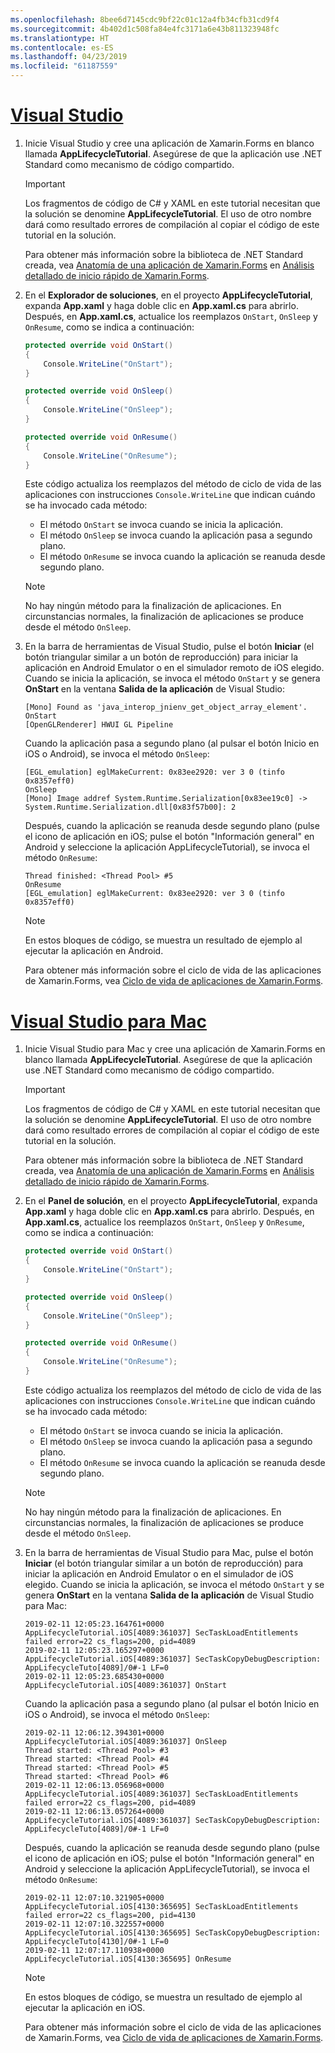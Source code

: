 ```yaml
---
ms.openlocfilehash: 8bee6d7145cdc9bf22c01c12a4fb34cfb31cd9f4
ms.sourcegitcommit: 4b402d1c508fa84e4fc3171a6e43b811323948fc
ms.translationtype: HT
ms.contentlocale: es-ES
ms.lasthandoff: 04/23/2019
ms.locfileid: "61187559"
---
```

# <a name="visual-studiotabvswin"></a>[Visual Studio](#tab/vswin)

1. Inicie Visual Studio y cree una aplicación de Xamarin.Forms en blanco llamada **AppLifecycleTutorial**. Asegúrese de que la aplicación use .NET Standard como mecanismo de código compartido.

    > [!IMPORTANT]
    > Los fragmentos de código de C# y XAML en este tutorial necesitan que la solución se denomine **AppLifecycleTutorial**. El uso de otro nombre dará como resultado errores de compilación al copiar el código de este tutorial en la solución.

    Para obtener más información sobre la biblioteca de .NET Standard creada, vea [Anatomía de una aplicación de Xamarin.Forms](~/get-started/first-app/index.md) en [Análisis detallado de inicio rápido de Xamarin.Forms](~/get-started/first-app/index.md).

1. En el **Explorador de soluciones**, en el proyecto **AppLifecycleTutorial**, expanda **App.xaml** y haga doble clic en **App.xaml.cs** para abrirlo. Después, en **App.xaml.cs**, actualice los reemplazos `OnStart`, `OnSleep` y `OnResume`, como se indica a continuación:

    ```csharp
    protected override void OnStart()
    {
        Console.WriteLine("OnStart");
    }

    protected override void OnSleep()
    {
        Console.WriteLine("OnSleep");
    }

    protected override void OnResume()
    {
        Console.WriteLine("OnResume");
    }
    ```

    Este código actualiza los reemplazos del método de ciclo de vida de las aplicaciones con instrucciones `Console.WriteLine` que indican cuándo se ha invocado cada método:

    - El método `OnStart` se invoca cuando se inicia la aplicación.
    - El método `OnSleep` se invoca cuando la aplicación pasa a segundo plano.
    - El método `OnResume` se invoca cuando la aplicación se reanuda desde segundo plano.

    > [!NOTE]
    > No hay ningún método para la finalización de aplicaciones. En circunstancias normales, la finalización de aplicaciones se produce desde el método `OnSleep`.

1. En la barra de herramientas de Visual Studio, pulse el botón **Iniciar** (el botón triangular similar a un botón de reproducción) para iniciar la aplicación en Android Emulator o en el simulador remoto de iOS elegido. Cuando se inicia la aplicación, se invoca el método `OnStart` y se genera **OnStart** en la ventana **Salida de la aplicación** de Visual Studio:

    ```
    [Mono] Found as 'java_interop_jnienv_get_object_array_element'.
    OnStart
    [OpenGLRenderer] HWUI GL Pipeline
    ```

    Cuando la aplicación pasa a segundo plano (al pulsar el botón Inicio en iOS o Android), se invoca el método `OnSleep`:

    ```
    [EGL_emulation] eglMakeCurrent: 0x83ee2920: ver 3 0 (tinfo 0x8357eff0)
    OnSleep
    [Mono] Image addref System.Runtime.Serialization[0x83ee19c0] -> System.Runtime.Serialization.dll[0x83f57b00]: 2
    ```

    Después, cuando la aplicación se reanuda desde segundo plano (pulse el icono de aplicación en iOS; pulse el botón "Información general" en Android y seleccione la aplicación AppLifecycleTutorial), se invoca el método `OnResume`:

    ```
    Thread finished: <Thread Pool> #5
    OnResume
    [EGL_emulation] eglMakeCurrent: 0x83ee2920: ver 3 0 (tinfo 0x8357eff0)
    ```

    > [!NOTE]
    > En estos bloques de código, se muestra un resultado de ejemplo al ejecutar la aplicación en Android.

    Para obtener más información sobre el ciclo de vida de las aplicaciones de Xamarin.Forms, vea [Ciclo de vida de aplicaciones de Xamarin.Forms](~/xamarin-forms/app-fundamentals/app-lifecycle.md).

# <a name="visual-studio-for-mactabvsmac"></a>[Visual Studio para Mac](#tab/vsmac)

1. Inicie Visual Studio para Mac y cree una aplicación de Xamarin.Forms en blanco llamada **AppLifecycleTutorial**. Asegúrese de que la aplicación use .NET Standard como mecanismo de código compartido.

    > [!IMPORTANT]
    > Los fragmentos de código de C# y XAML en este tutorial necesitan que la solución se denomine **AppLifecycleTutorial**. El uso de otro nombre dará como resultado errores de compilación al copiar el código de este tutorial en la solución.

    Para obtener más información sobre la biblioteca de .NET Standard creada, vea [Anatomía de una aplicación de Xamarin.Forms](~/get-started/first-app/index.md) en [Análisis detallado de inicio rápido de Xamarin.Forms](~/get-started/first-app/index.md).

1. En el **Panel de solución**, en el proyecto **AppLifecycleTutorial**, expanda **App.xaml** y haga doble clic en **App.xaml.cs** para abrirlo. Después, en **App.xaml.cs**, actualice los reemplazos `OnStart`, `OnSleep` y `OnResume`, como se indica a continuación:

    ```csharp
    protected override void OnStart()
    {
        Console.WriteLine("OnStart");
    }

    protected override void OnSleep()
    {
        Console.WriteLine("OnSleep");
    }

    protected override void OnResume()
    {
        Console.WriteLine("OnResume");
    }
    ```

    Este código actualiza los reemplazos del método de ciclo de vida de las aplicaciones con instrucciones `Console.WriteLine` que indican cuándo se ha invocado cada método:

    - El método `OnStart` se invoca cuando se inicia la aplicación.
    - El método `OnSleep` se invoca cuando la aplicación pasa a segundo plano.
    - El método `OnResume` se invoca cuando la aplicación se reanuda desde segundo plano.

    > [!NOTE]
    > No hay ningún método para la finalización de aplicaciones. En circunstancias normales, la finalización de aplicaciones se produce desde el método `OnSleep`.

1. En la barra de herramientas de Visual Studio para Mac, pulse el botón **Iniciar** (el botón triangular similar a un botón de reproducción) para iniciar la aplicación en Android Emulator o en el simulador de iOS elegido. Cuando se inicia la aplicación, se invoca el método `OnStart` y se genera **OnStart** en la ventana **Salida de la aplicación** de Visual Studio para Mac:

    ```
    2019-02-11 12:05:23.164761+0000 AppLifecycleTutorial.iOS[4089:361037] SecTaskLoadEntitlements failed error=22 cs_flags=200, pid=4089
    2019-02-11 12:05:23.165297+0000 AppLifecycleTutorial.iOS[4089:361037] SecTaskCopyDebugDescription: AppLifecycleTuto[4089]/0#-1 LF=0
    2019-02-11 12:05:23.685430+0000 AppLifecycleTutorial.iOS[4089:361037] OnStart
    ```

    Cuando la aplicación pasa a segundo plano (al pulsar el botón Inicio en iOS o Android), se invoca el método `OnSleep`:

    ```
    2019-02-11 12:06:12.394301+0000 AppLifecycleTutorial.iOS[4089:361037] OnSleep
    Thread started: <Thread Pool> #3
    Thread started: <Thread Pool> #4
    Thread started: <Thread Pool> #5
    Thread started: <Thread Pool> #6
    2019-02-11 12:06:13.056968+0000 AppLifecycleTutorial.iOS[4089:361037] SecTaskLoadEntitlements failed error=22 cs_flags=200, pid=4089
    2019-02-11 12:06:13.057264+0000 AppLifecycleTutorial.iOS[4089:361037] SecTaskCopyDebugDescription: AppLifecycleTuto[4089]/0#-1 LF=0
    ```

    Después, cuando la aplicación se reanuda desde segundo plano (pulse el icono de aplicación en iOS; pulse el botón "Información general" en Android y seleccione la aplicación AppLifecycleTutorial), se invoca el método `OnResume`:

    ```
    2019-02-11 12:07:10.321905+0000 AppLifecycleTutorial.iOS[4130:365695] SecTaskLoadEntitlements failed error=22 cs_flags=200, pid=4130
    2019-02-11 12:07:10.322557+0000 AppLifecycleTutorial.iOS[4130:365695] SecTaskCopyDebugDescription: AppLifecycleTuto[4130]/0#-1 LF=0
    2019-02-11 12:07:17.110938+0000 AppLifecycleTutorial.iOS[4130:365695] OnResume
    ```

    > [!NOTE]
    > En estos bloques de código, se muestra un resultado de ejemplo al ejecutar la aplicación en iOS.

    Para obtener más información sobre el ciclo de vida de las aplicaciones de Xamarin.Forms, vea [Ciclo de vida de aplicaciones de Xamarin.Forms](~/xamarin-forms/app-fundamentals/app-lifecycle.md).
